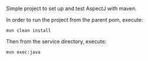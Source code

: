 Simple project to set up and test AspectJ with maven.

In order to run the project from the parent pom, execute:

`mvn clean install`

Then from the service directory, execute:

`mvn exec:java`